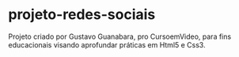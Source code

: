 # projeto-redes-sociais
 Projeto criado por Gustavo Guanabara, pro CursoemVideo, para fins educacionais visando aprofundar práticas em Html5 e Css3.
